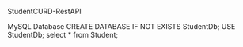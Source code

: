 StudentCURD-RestAPI

MySQL Database
CREATE DATABASE IF NOT EXISTS StudentDb;
USE StudentDb;
select * from Student;

